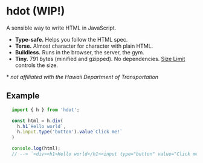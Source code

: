 # hdot (WIP!)

A sensible way to write HTML in JavaScript.
* **Type-safe.** Helps you follow the HTML spec.
* **Terse.** Almost character for character with plain HTML.
* **Buildless.** Runs in the browser, the server, the gym.
* **Tiny.** 791 bytes (minified and gzipped). No dependencies.
  [Size Limit](https://github.com/ai/size-limit) controls the size.

\* *not affiliated with the Hawaii Department of Transportation*

## Example

```js
  import { h } from 'hdot';

  const html = h.div(
    h.h1`Hello world`,
    h.input.type('button').value`Click me!`
  )

  console.log(html);
  // --> `<div><h1>Hello world</h1><input type="button" value="Click me!"></div>`
```
